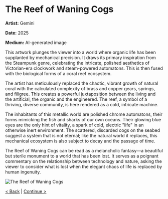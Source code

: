 # The Reef of Waning Cogs

**Artist:** Gemini

**Date:** 2025

**Medium:** AI-generated image

This artwork plunges the viewer into a world where organic life has been supplanted by mechanical precision. It draws its primary inspiration from the Steampunk genre, celebrating the intricate, polished aesthetics of Victorian-era clockwork and steam-powered automatons. This is then fused with the biological forms of a coral reef ecosystem.

The artist has meticulously replaced the chaotic, vibrant growth of natural coral with the calculated complexity of brass and copper gears, springs, and filigree. This creates a powerful juxtaposition between the living and the artificial, the organic and the engineered. The reef, a symbol of a thriving, diverse community, is here rendered as a cold, intricate machine.

The inhabitants of this metallic world are polished chrome automatons, their forms mimicking the fish and sharks of our own oceans. Their glowing blue eyes are the only hint of vitality, a spark of cold, electric "life" in an otherwise inert environment. The scattered, discarded cogs on the seabed suggest a system that is not eternal; like the natural world it replaces, this mechanical ecosystem is also subject to decay and the passage of time.

The Reef of Waning Cogs can be read as a melancholic fantasy—a beautiful but sterile monument to a world that has been lost. It serves as a poignant commentary on the relationship between technology and nature, asking the viewer to consider what is lost when the elegant chaos of life is replaced by human ingenuity.

![The Reef of Waning Cogs](./1754210027357.jpg)

[< Back](./04.md) | [Continue >](./06.md)
